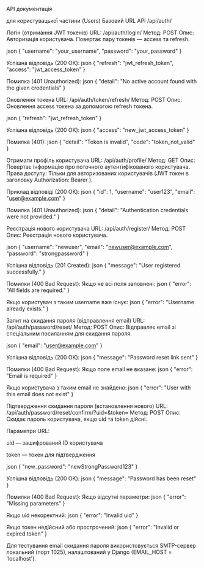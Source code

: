 API документація

для користувацької частини (Users) Базовий URL API
/api/auth/


Логін (отримання JWT токенів)
URL: /api/auth/login/
Метод: POST
Опис: Авторизація користувача. Повертає пару токенів — access та refresh.

json
{
  "username": "your_username",
  "password": "your_password"
}

Успішна відповідь (200 OK):
json
{
  "refresh": "jwt_refresh_token",
  "access": "jwt_access_token"
}

Помилка (401 Unauthorized):
json
{
  "detail": "No active account found with the given credentials"
}


Оновлення токена
URL: /api/auth/token/refresh/
Метод: POST
Опис: Оновлення access токена за допомогою refresh токена.

json
{
  "refresh": "jwt_refresh_token"
}

Успішна відповідь (200 OK):
json
{
  "access": "new_jwt_access_token"
}

Помилка (401):
json
{
    "detail": "Token is invalid",
    "code": "token_not_valid"
}



Отримати профіль користувача
URL: /api/auth/profile/
Метод: GET
Опис: Повертає інформацію про поточного аутентифікованого користувача.
Права доступу: Тільки для авторизованих користувачів (JWT токен в заголовку Authorization: Bearer <token>).

Приклад відповіді (200 OK):
json
{
  "id": 1,
  "username": "user123",
  "email": "user@example.com"
}

Помилка (401 Unauthorized):
json
{
  "detail": "Authentication credentials were not provided."
}



Реєстрація нового користувача
URL: /api/auth/register/
Метод: POST
Опис: Реєстрація нового користувача.

json
{
  "username": "newuser",
  "email": "newuser@example.com",
  "password": "strongpassword"
}

Успішна відповідь (201 Created):
json
{
  "message": "User registered successfully."
}

Помилки (400 Bad Request):
Якщо не всі поля заповнені:
json
{
  "error": "All fields are required."
}

Якщо користувач з таким username вже існує:
json
{
  "error": "Username already exists."
}


Запит на скидання пароля (відправлення email)
URL: /api/auth/password/reset/
Метод: POST
Опис: Відправляє email зі спеціальним посиланням для скидання пароля.

json
{
  "email": "user@example.com"
}

Успішна відповідь (200 OK):
json
{
  "message": "Password reset link sent"
}

Помилки (400 Bad Request):
Якщо поле email не вказане:
json
{
  "error": "Email is required"
}

Якщо користувача з таким email не знайдено:
json
{
  "error": "User with this email does not exist"
}



Підтвердження скидання пароля (встановлення нового)
URL: /api/auth/password/reset/confirm/?uid=<uid>&token=<token>
Метод: POST
Опис: Скидає пароль користувача, якщо uid та token дійсні.

Параметри URL:

uid — зашифрований ID користувача

token — токен для підтвердження

json
{
  "new_password": "newStrongPassword123"
}

Успішна відповідь (200 OK):
json
{
  "message": "Password has been reset"
}

Помилки (400 Bad Request):
Якщо відсутні параметри:
json
{
  "error": "Missing parameters"
}

Якщо uid некоректний:
json
{
  "error": "Invalid uid"
}

Якщо токен недійсний або прострочений:
json
{
  "error": "Invalid or expired token"
}

Для тестування email скидання пароля використовується SMTP-сервер локальний (порт 1025), налаштований у Django (EMAIL_HOST = 'localhost').



